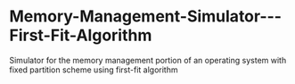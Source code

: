 # Memory-Management-Simulator---First-Fit-Algorithm
Simulator for the memory management portion of an operating system with fixed partition scheme using first-fit algorithm
